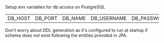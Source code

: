 Setup env variables for db access on PostgreSQL
<table>
<tbody>
<td>
DB_HOST
</td>
<td>
DB_PORT
</td>
<td>
DB_NAME
</td>
<td>
DB_USERNAME
</td>
<td>
DB_PASSWORD
</td>
</tbody>
</table>
Don't worry about DDL generation as it's configured to run at startup if schema does not exist
following the entities provided in JPA.